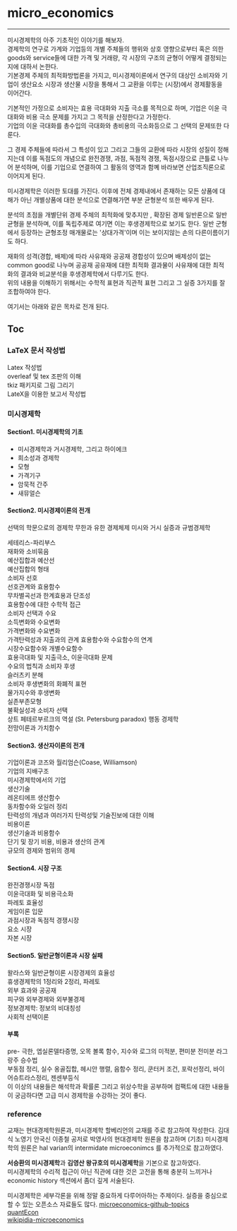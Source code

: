 # micro_economics 
---

미시경제학의 아주 기초적인 이야기를 해보자.  
경제학의 연구로 가계와 기업등의 개별 주체들의 행위와 상호 영향으로부터 혹은 의한 goods와 service들에 대한 가격 및 거래량, 각 시장의 구조의 균형이 어떻게 결정되는지에 대하서 논한다.  
기본경제 주체의 최적화방법론을 가지고, 미시경제이론에서 연구의 대상인 소비자와 기업이 생산요소 시장과 생산물 시장을 통해서 그 교환을 이루는 (시장)에서 경제활동을 이어간다.

기본적인 가정으로 소비자는 효용 극대화와 지출 극소를 목적으로 하며, 기업은 이윤 극대화와 비용 극소 문제를 가지고 그 목적을 산정한다고 가정한다.  
기업의 이윤 극대화를 총수입의 극대화와 총비용의 극소화등으로 그 선택의 문제또한 다룬다.  

그 경제 주체들에 따라서 그 특성이 있고 그리고 그들의 교환에 따라 시장의 성질이 정해지는데 이를 독점도의 개념으로 완전경쟁, 과점, 독점적 경쟁, 독점시장으로 큰틀로 나누어 분석하며, 이를 기업으로 연결하여 그 활동의 영역과 함꼐 바라보면 산업조직론으로 이어지게 된다.  

미시경제학은 이러한 토대를 가진다. 이후에 전체 경제내에서 존재하는 모든 상품에 대해가 아닌 개별상품에 대한 분석으로 연결해가면 부분 균형분석 또한 배우게 된다.  

분석의 초점을 개별단위 경제 주체의 최적화에 맞추지만 , 확장된 경제 일반론으로 일반 균형을 분석하며, 이를 독립주제로 여기면 이는 후생경제학으로 보기도 한다. 일반 군형에서 등장하는 균형조정 매개물로는 '상대가격'이며 이는 보이지않는 손의 다른이름이기도 하다.  

재화의 성격(경합, 배제)에 따라 사유재와 공공재 경합성이 있으며 배제성이 없는 common good로 나누며 공공재 공유재에 대한 최적화 결과물이 사유재에 대한 최적화의 결과와 비교분석을 후생경제학에서 다루기도 한다.  
위의 내용을 이해하기 위해서는 수학적 표현과 직관적 표현 그리고 그 실증 3가지를 잘 조합하여야 한다. 

여기서는 아래와 같은 목차로 전개 된다.

## Toc


### LaTeX 문서 작성법

Latex 작성법  
overleaf 및 tex 조판의 이해  
tkiz 패키지로 그림 그리기  
LateX을 이용한 보고서 작성법  

### 미시경제학

#### Section1. 미시경제학의 기초

- 미시경제학과 거시경제학, 그리고 하이에크
- 희소성과 경제학
- 모형
- 가격기구
- 암묵적 간주
- 새뮤얼슨

#### Section2. 미시경제이론의 전개

선택의 학문으로의 경제학
무한과 유한
경제체제
미시와 거시 실증과 규범경제학  

세테리스-파리부스  
재화와 소비묶음  
예산집합과 예산선  
예산집합의 형태  
소비자 선호  
선호관계와 효용함수  
무차별곡선과 한계효용과 단조성  
효용함수에 대한 수학적 접근  
소비자 선택과 수요  
소득변화와 수요변화  
가격변화와 수요변화  
가격탄력성과 지출과의 관계
효용함수와 수요함수의 연계  
시장수요함수와 개별수요함수  
효용극대화 및 지출극소, 이윤극대화 문제  
수요의 법칙과 소비자 후생  
슬러츠키 분해  
소비자 후생변화의 화폐적 표현  
물가지수와 후생변화  
실존부존모형  
불확실성과 소비자 선택  
상트 페테르부르크의 역설 (St. Petersburg paradox)
행동 경제학  
전망이론과 가치함수  

#### Section3. 생산자이론의 전개

기업이론과 코즈와 월리엄슨(Coase, Williamson)  
기업의 지배구조  
미시경제학에서의 기업  
생산기술  
레온티에프 생산함수  
동차함수와 오일러 정리  
탄력성의 개념과 여러가지 탄력성및 기술진보에 대한 이해  
비용이론  
생산기술과 비용함수  
단기 및 장기 비용, 비용과 생산의 관계  
규모의 경제와 범위의 경제  

#### Section4. 시장 구조  

완전경쟁시장 독점  
이윤극대화 및 비용극소화  
파레토 효율성  
게임이론 입문  
과점시장과 독점적 경쟁시장  
요소 시장  
자본 시장  

#### Section5. 일반균형이론과 시장 실패 

왈라스와 일반균형이론 시장경제의 효율성  
휴생경제학의 1정리와 2정리, 파레토  
외부 효과와 공공재  
피구와 외부경제와 외부불경제  
정보경제학: 정보의 비대칭성  
사회적 선택이론  

#### 부록

pre- 극한, 엡실론델타증명, 오목 볼록 함수, 지수와 로그의 미적분, 편미분 전미분 라그랑주 승수법  
부동점 정리, 실수 옹골집합, 헤시안 행렬, 음함수 정리, 쿤터커 조건, 포락선정리, 바이어슈트라스정리, 젠센부등식  
이 이상의 내용들은 해석학과 확률론 그리고 위상수학을 공부하며 컴팩트에 대한 내용들이 궁금하다면 고급 미시 경제학을 수강하는 것이 좋다.  

### reference

교재는 현대경제학원론과, 미시경제학 할베리언의 교재를 주로 참고하여 작성한다. 
김대식 노영기 안국신 이종철 공저로  박영사의 현대경제학 원론을 참고하며 (기초)
미시경제학의 원론은 hal varian의 intermidate microeconimcs 를 추가적으로 참고하였다.  

**서승환의 미시경제학**과 **김영산 왕규호의 미시경제학**을 기본으로 참고하였다.  
미시경제학의 수리적 접근이 아닌 직관에 대한 것은 고전을 통해 충분히 느끼거나 economic history 섹션에서 좀더 깊게 서술된다.  

미시경제학은 세부각론을 위해 정말 중요하게 다루어아하는 주제이다.
실증을 중심으로 할 수 있는 오픈소스 자료들도 많다. 
[microeconomics-github-topics](https://github.com/topics/microeconomics)  
[quantEcon](https://quantecon.org/)  
[wikipidia-microeconomics](https://en.wikipedia.org/wiki/Microeconomics)  
